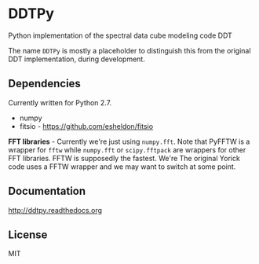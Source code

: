 DDTPy
=====

Python implementation of the spectral data cube modeling code DDT

The name `DDTPy` is mostly a placeholder to distinguish this from the
original DDT implementation, during development.


Dependencies
------------

Currently written for Python 2.7.

* numpy
* fitsio - https://github.com/esheldon/fitsio


**FFT libraries** - Currently we're just using `numpy.fft`. Note that
PyFFTW is a wrapper for `fftw` while `numpy.fft` or `scipy.fftpack`
are wrappers for other FFT libraries. FFTW is supposedly the
fastest. We're The original Yorick code uses a FFTW wrapper and we may
want to switch at some point.

Documentation
-------------

http://ddtpy.readthedocs.org

License
-------

MIT